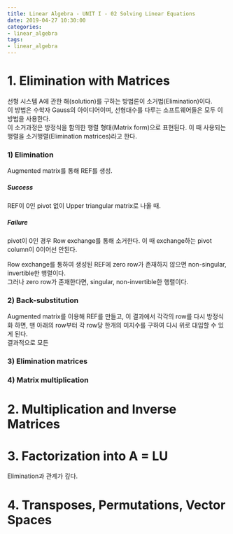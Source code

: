 ```yaml
---
title: Linear Algebra - UNIT I - 02 Solving Linear Equations
date: 2019-04-27 10:30:00
categories:
- linear_algebra
tags:
- linear_algebra
---
```


# 1. Elimination with Matrices
선형 시스템 A에 관한 해(solution)를 구하는 방법론이 소거법(Elimination)이다.  
이 방법은 수학자 Gauss의 아이디어이며, 선형대수를 다루는 소프트웨어들은 모두 이 방법을 사용한다.  
이 소거과정은 방정식을 함의한 행렬 형태(Matrix form)으로 표현된다. 이 때 사용되는 행렬을 소거행렬(Elimination matrices)라고 한다.

### 1) Elimination
Augmented matrix를 통해 REF를 생성.

##### Success
REF이 0인 pivot 없이 Upper triangular matrix로 나올 때.

##### Failure
pivot이 0인 경우 Row exchange를 통해 소거한다. 이 때 exchange하는 pivot column이 0이어선 안된다.

Row exchange를 통하여 생성된 REF에 zero row가 존재하지 않으면 non-singular, invertible한 행렬이다.  
그러나 zero row가 존재한다면, singular, non-invertible한 행렬이다.

### 2) Back-substitution
Augmented matrix를 이용해 REF를 만들고, 이 결과에서 각각의 row를 다시 방정식화 하면, 맨 아래의 row부터 각 row당 한개의 미지수를 구하여 다시 위로 대입할 수 있게 된다.  
결과적으로 모든

### 3) Elimination matrices


### 4) Matrix multiplication

# 2. Multiplication and Inverse Matrices

# 3. Factorization into A = LU
Elimination과 관계가 깊다.


# 4. Transposes, Permutations, Vector Spaces
